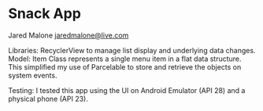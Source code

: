 # Snack App
Jared Malone <jaredmalone@live.com>

Libraries: RecyclerView to manage list display and underlying data changes.
Model: Item Class represents a single menu item in a flat data structure. This simplified my use of Parcelable to store and retrieve the objects on system events.

Testing: I tested this app using the UI on Android Emulator (API 28) and a physical phone (API 23).
